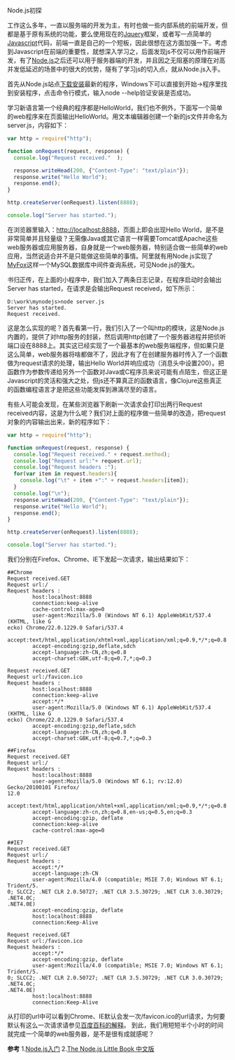 Node.js初探

工作这么多年，一直以服务端的开发为主，有时也做一些内部系统的前端开发，但都是基于原有系统的功能，要么使用现在的<a href="http://jquery.com/" target="_blank">Jquery</a>框架，或者写一点简单的<a href="http://www.w3school.com.cn/js/index.asp" target="_blank">Javascript</a>代码，前端一直是自己的一个短板，因此很想在这方面加强一下。考虑到Javascript在前端的重要性，就想深入学习之，后面发现js不仅可以用作前端开发，有了<a href="http://nodejs.org" target="_blank">Node.js</a>之后还可以用于服务器端的开发，并且因之无阻塞的原理在对高并发低延迟的场景中的很大的优势，隧有了学习js的切入点，就从Node.js入手。 

首先从Node.js站点<a href="http://nodejs.org/download/" target="_blank">下载安装</a>最新的程序，Windows下可以直接到开始->程序里找到安装程序，点击命令行模式，输入node --help验证安装是否成功。 

学习新语言第一个经典的程序都是HelloWorld，我们也不例外，下面写一个简单的web程序来在页面输出HelloWorld。用文本编辑器创建一个新的js文件并命名为server.js，内容如下： 
```javascript
var http = require("http");

function onRequest(request, response) {
  console.log("Request received."  );

  response.writeHead(200, {"Content-Type": "text/plain"});
  response.write("Hello World");
  response.end();
}

http.createServer(onRequest).listen(8888);

console.log("Server has started.");
```

在浏览器里输入：<a href="http://localhost:8888" target="_blank">http://localhost:8888</a>，页面上即会出现Hello World，是不是非常简单并且轻量级？无需像Java或其它语言一样需要Tomcat或Apache这些web服务器或应用服务器，自身就是一个web服务器，特别适合做一些简单的web应用，当然说适合并不是只能做这些简单的事情。阿里就有用Node.js实现了<a href="https://github.com/vincent-zhao/Myfox-query-module" target="_blank">MyFox</a>这样一个MySQL数据库中间件查询系统，可见Node.js的强大。 

书归正传，在上面的小程序中，我们加入了两条日志记录，在程序启动时会输出Server has started，在请求是会输出Request received，如下所示： 
```
D:\work\mynodejs>node server.js
Server has started.
Request received.
```

这是怎么实现的呢？首先看第一行，我们引入了一个叫http的模块，这是Node.js内置的，提供了对http服务的封装，然后调用http创建了一个服务器进程并把侦听端口设在8888上。其实这已经实现了一个最基本的web服务端程序，但如果只是这么简单，web服务器将啥都做不了，因此才有了在创建服务器时传入了一个函数做为request请求的处理，输出Hello World并响应成功（消息头中设置200）。把函数作为参数传递给另外一个函数对Java或C程序员来说可能有点陌生，但这正是Javascript的灵活和强大之处，但js还不算真正的函数语言，像Clojure这些真正的函数编程语言才是把这些功能发挥到淋漓尽至的语言。 

有些人可能会发现，在某些浏览器下刷新一次请求会打印出两行Request received内容，这是为什么呢？我们对上面的程序做一些简单的改造，把request对象的内容输出出来，新的程序如下： 
```javascript
var http = require("http");

function onRequest(request, response) {
  console.log("Request received." + request.method);
  console.log("Request url:"+ request.url);
  console.log("Request headers :");
  for(var item in request.headers){
	console.log("\t" + item +":" + request.headers[item]);
  }
  console.log("\n");
  response.writeHead(200, {"Content-Type": "text/plain"});
  response.write("Hello World");
  response.end();
}

http.createServer(onRequest).listen(8888);

console.log("Server has started.");
```

我们分别在Firefox、Chrome、IE下发起一次请求，输出结果如下： 

```
##Chrome
Request received.GET
Request url:/
Request headers :
        host:localhost:8888
        connection:keep-alive
        cache-control:max-age=0
        user-agent:Mozilla/5.0 (Windows NT 6.1) AppleWebKit/537.4 (KHTML, like G
ecko) Chrome/22.0.1229.0 Safari/537.4
        accept:text/html,application/xhtml+xml,application/xml;q=0.9,*/*;q=0.8
        accept-encoding:gzip,deflate,sdch
        accept-language:zh-CN,zh;q=0.8
        accept-charset:GBK,utf-8;q=0.7,*;q=0.3

Request received.GET
Request url:/favicon.ico
Request headers :
        host:localhost:8888
        connection:keep-alive
        accept:*/*
        user-agent:Mozilla/5.0 (Windows NT 6.1) AppleWebKit/537.4 (KHTML, like G
ecko) Chrome/22.0.1229.0 Safari/537.4
        accept-encoding:gzip,deflate,sdch
        accept-language:zh-CN,zh;q=0.8
        accept-charset:GBK,utf-8;q=0.7,*;q=0.3

##Firefox
Request received.GET
Request url:/
Request headers :
        host:localhost:8888
        user-agent:Mozilla/5.0 (Windows NT 6.1; rv:12.0) Gecko/20100101 Firefox/
12.0
        accept:text/html,application/xhtml+xml,application/xml;q=0.9,*/*;q=0.8
        accept-language:zh-cn,zh;q=0.8,en-us;q=0.5,en;q=0.3
        accept-encoding:gzip, deflate
        connection:keep-alive
        cache-control:max-age=0

##IE7
Request received.GET
Request url:/
Request headers :
        accept:*/*
        accept-language:zh-CN
        user-agent:Mozilla/4.0 (compatible; MSIE 7.0; Windows NT 6.1; Trident/5.
0; SLCC2; .NET CLR 2.0.50727; .NET CLR 3.5.30729; .NET CLR 3.0.30729; .NET4.0C;
.NET4.0E)
        accept-encoding:gzip, deflate
        host:localhost:8888
        connection:Keep-Alive

Request received.GET
Request url:/favicon.ico
Request headers :
        accept:*/*
        accept-encoding:gzip, deflate
        user-agent:Mozilla/4.0 (compatible; MSIE 7.0; Windows NT 6.1; Trident/5.
0; SLCC2; .NET CLR 2.0.50727; .NET CLR 3.5.30729; .NET CLR 3.0.30729; .NET4.0C;
.NET4.0E)
        host:localhost:8888
        connection:Keep-Alive
```

从打印的url中可以看到Chrome、IE默认会发一次/favicon.ico的url请求，为何要默认有这么一次请求请参见<a href="http://baike.baidu.com/view/1237286.htm" target="_blank">百度百科的解释</a>。 到此，我们用短短半个小时的时间就完成一个简单的web服务器，是不是很有成就感呢？ 

**参考** 
1.<a href="http://www.nodebeginner.org/index-zh-cn.html" target="_blank">Node.js入门</a> 
2.<a href="http://www.docin.com/p-455159401.html" target="_blank">The Node.js Little Book 中文版</a>
